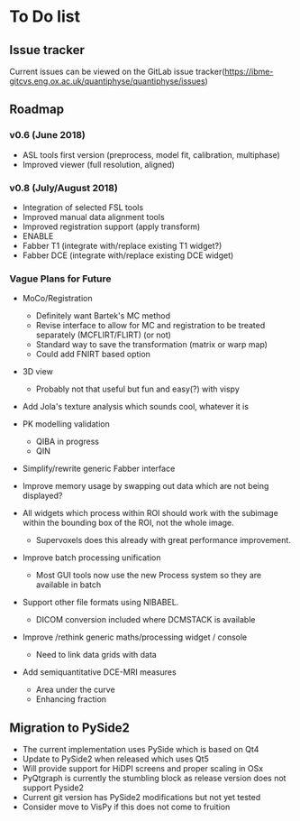 # To Do list

## Issue tracker

Current issues can be viewed on the GitLab issue tracker(https://ibme-gitcvs.eng.ox.ac.uk/quantiphyse/quantiphyse/issues)

## Roadmap

### v0.6 (June 2018)

 - ASL tools first version (preprocess, model fit, calibration, multiphase)
 - Improved viewer (full resolution, aligned)

### v0.8 (July/August 2018)

 - Integration of selected FSL tools
 - Improved manual data alignment tools
 - Improved registration support (apply transform)
 - ENABLE
 - Fabber T1 (integrate with/replace existing T1 widget?)
 - Fabber DCE (integrate with/replace existing DCE widget)

### Vague Plans for Future

 - MoCo/Registration
   - Definitely want Bartek's MC method
   - Revise interface to allow for MC and registration to be treated separately (MCFLIRT/FLIRT) (or not)
   - Standard way to save the transformation (matrix or warp map)
   - Could add FNIRT based option

 - 3D view
   - Probably not that useful but fun and easy(?) with vispy

 - Add Jola's texture analysis which sounds cool, whatever it is

 - PK modelling validation
   - QIBA in progress
   - QIN

 - Simplify/rewrite generic Fabber interface

 - Improve memory usage by swapping out data which are not being displayed?

 - All widgets which process within ROI should work with the subimage within the bounding box of the
   ROI, not the whole image. 
    - Supervoxels does this already with great performance improvement.

 - Improve batch processing unification
   - Most GUI tools now use the new Process system so they are available in batch

 - Support other file formats using NIBABEL.
   - DICOM conversion included where DCMSTACK is available

 - Improve /rethink generic maths/processing widget / console
   - Need to link data grids with data 

 - Add semiquantitative DCE-MRI measures
   - Area under the curve
   - Enhancing fraction

## Migration to PySide2

 - The current implementation uses PySide which is based on Qt4
 - Update to PySide2 when released which uses Qt5
 - Will provide support for HiDPI screens and proper scaling in OSx
 - PyQtgraph is currently the stumbling block as release version does not support Pyside2
 - Current git version has PySide2 modifications but not yet tested
 - Consider move to VisPy if this does not come to fruition



